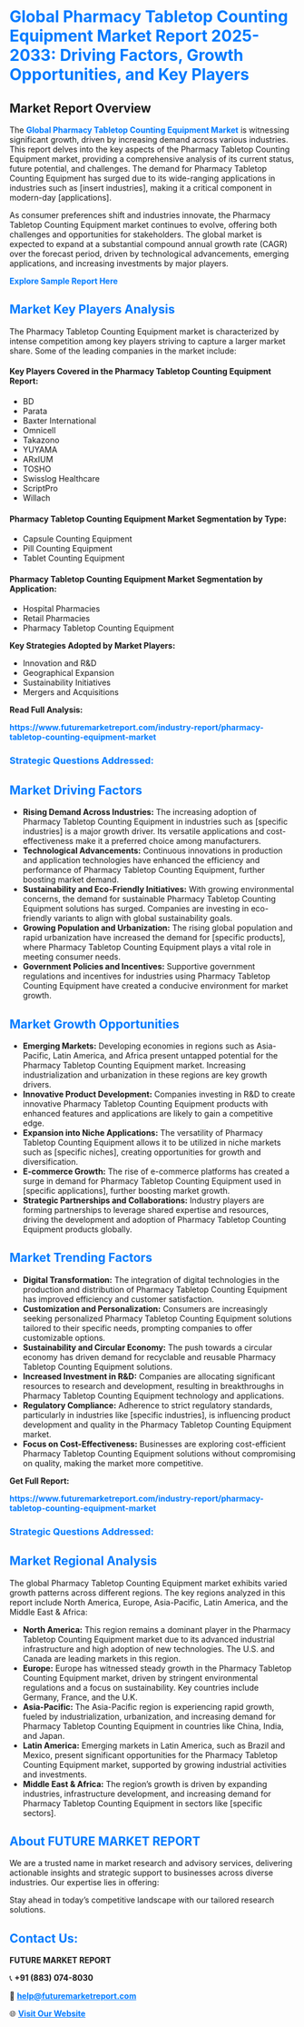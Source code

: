 <h1 style="color: #007BFF;">Global Pharmacy Tabletop Counting Equipment Market Report 2025-2033: Driving Factors, Growth Opportunities, and Key Players</h1>

<section id="overview">
<h2>Market Report Overview</h2>
<p>The <a href="https://www.futuremarketreport.com/industry-report/pharmacy-tabletop-counting-equipment-market" style="color: #007BFF; text-decoration: none;"><strong>Global Pharmacy Tabletop Counting Equipment Market</strong></a> is witnessing significant growth, driven by increasing demand across various industries. This report delves into the key aspects of the Pharmacy Tabletop Counting Equipment market, providing a comprehensive analysis of its current status, future potential, and challenges. The demand for Pharmacy Tabletop Counting Equipment has surged due to its wide-ranging applications in industries such as [insert industries], making it a critical component in modern-day [applications].</p>
<p>As consumer preferences shift and industries innovate, the Pharmacy Tabletop Counting Equipment market continues to evolve, offering both challenges and opportunities for stakeholders. The global market is expected to expand at a substantial compound annual growth rate (CAGR) over the forecast period, driven by technological advancements, emerging applications, and increasing investments by major players.</p>
</section>

<section id="overview">
<p><a href="https://www.futuremarketreport.com/request-sample/reportId=112177" style="color: #007BFF; text-decoration: none;"><strong>Explore Sample Report Here</strong></a></p>
</section>

<section id="key-players">
<h2 style="color: #007BFF;">Market Key Players Analysis</h2>
<p>The Pharmacy Tabletop Counting Equipment market is characterized by intense competition among key players striving to capture a larger market share. Some of the leading companies in the market include:</p>
<h4>Key Players Covered in the Pharmacy Tabletop Counting Equipment Report:</h4>
<ul><li>BD</li><li>Parata</li><li>Baxter International</li><li>Omnicell</li><li>Takazono</li><li>YUYAMA</li><li>ARxIUM</li><li>TOSHO</li><li>Swisslog Healthcare</li><li>ScriptPro</li><li>Willach</li></ul>
<h4>Pharmacy Tabletop Counting Equipment Market Segmentation by Type:</h4>
<ul><li>Capsule Counting Equipment</li><li>Pill Counting Equipment</li><li>Tablet Counting Equipment</li></ul>

<h4>Pharmacy Tabletop Counting Equipment Market Segmentation by Application:</h4>
<ul><li>Hospital Pharmacies</li><li>Retail Pharmacies</li><li>Pharmacy Tabletop Counting Equipment</li></ul>
<p><strong>Key Strategies Adopted by Market Players:</strong></p>
<ul>
<li>Innovation and R&D</li>
<li>Geographical Expansion</li>
<li>Sustainability Initiatives</li>
<li>Mergers and Acquisitions</li>
</ul>
</section>

<section>
<p><strong>Read Full Analysis: </strong></p><a href="https://www.futuremarketreport.com/industry-report/pharmacy-tabletop-counting-equipment-market" style="color: #007BFF; text-decoration: none;"><strong>https://www.futuremarketreport.com/industry-report/pharmacy-tabletop-counting-equipment-market</strong></a>
<h3 style="color: #007BFF;">Strategic Questions Addressed:</h3>
</section>

<section id="driving-factors">
<h2 style="color: #007BFF;">Market Driving Factors</h2>
<ul>
<li><strong>Rising Demand Across Industries:</strong> The increasing adoption of Pharmacy Tabletop Counting Equipment in industries such as [specific industries] is a major growth driver. Its versatile applications and cost-effectiveness make it a preferred choice among manufacturers.</li>
<li><strong>Technological Advancements:</strong> Continuous innovations in production and application technologies have enhanced the efficiency and performance of Pharmacy Tabletop Counting Equipment, further boosting market demand.</li>
<li><strong>Sustainability and Eco-Friendly Initiatives:</strong> With growing environmental concerns, the demand for sustainable Pharmacy Tabletop Counting Equipment solutions has surged. Companies are investing in eco-friendly variants to align with global sustainability goals.</li>
<li><strong>Growing Population and Urbanization:</strong> The rising global population and rapid urbanization have increased the demand for [specific products], where Pharmacy Tabletop Counting Equipment plays a vital role in meeting consumer needs.</li>
<li><strong>Government Policies and Incentives:</strong> Supportive government regulations and incentives for industries using Pharmacy Tabletop Counting Equipment have created a conducive environment for market growth.</li>
</ul>
</section>

<section id="growth-opportunities">
<h2 style="color: #007BFF;">Market Growth Opportunities</h2>
<ul>
<li><strong>Emerging Markets:</strong> Developing economies in regions such as Asia-Pacific, Latin America, and Africa present untapped potential for the Pharmacy Tabletop Counting Equipment market. Increasing industrialization and urbanization in these regions are key growth drivers.</li>
<li><strong>Innovative Product Development:</strong> Companies investing in R&D to create innovative Pharmacy Tabletop Counting Equipment products with enhanced features and applications are likely to gain a competitive edge.</li>
<li><strong>Expansion into Niche Applications:</strong> The versatility of Pharmacy Tabletop Counting Equipment allows it to be utilized in niche markets such as [specific niches], creating opportunities for growth and diversification.</li>
<li><strong>E-commerce Growth:</strong> The rise of e-commerce platforms has created a surge in demand for Pharmacy Tabletop Counting Equipment used in [specific applications], further boosting market growth.</li>
<li><strong>Strategic Partnerships and Collaborations:</strong> Industry players are forming partnerships to leverage shared expertise and resources, driving the development and adoption of Pharmacy Tabletop Counting Equipment products globally.</li>
</ul>
</section>

<section id="trending-factors">
<h2 style="color: #007BFF;">Market Trending Factors</h2>
<ul>
<li><strong>Digital Transformation:</strong> The integration of digital technologies in the production and distribution of Pharmacy Tabletop Counting Equipment has improved efficiency and customer satisfaction.</li>
<li><strong>Customization and Personalization:</strong> Consumers are increasingly seeking personalized Pharmacy Tabletop Counting Equipment solutions tailored to their specific needs, prompting companies to offer customizable options.</li>
<li><strong>Sustainability and Circular Economy:</strong> The push towards a circular economy has driven demand for recyclable and reusable Pharmacy Tabletop Counting Equipment solutions.</li>
<li><strong>Increased Investment in R&D:</strong> Companies are allocating significant resources to research and development, resulting in breakthroughs in Pharmacy Tabletop Counting Equipment technology and applications.</li>
<li><strong>Regulatory Compliance:</strong> Adherence to strict regulatory standards, particularly in industries like [specific industries], is influencing product development and quality in the Pharmacy Tabletop Counting Equipment market.</li>
<li><strong>Focus on Cost-Effectiveness:</strong> Businesses are exploring cost-efficient Pharmacy Tabletop Counting Equipment solutions without compromising on quality, making the market more competitive.</li>
</ul>
</section>

<section>
<p><strong>Get Full Report: </strong></p><a href="https://www.futuremarketreport.com/industry-report/pharmacy-tabletop-counting-equipment-market" style="color: #007BFF; text-decoration: none;"><strong>https://www.futuremarketreport.com/industry-report/pharmacy-tabletop-counting-equipment-market</strong></a>
<h3 style="color: #007BFF;">Strategic Questions Addressed:</h3>
</section>


<section id="regional-analysis">
<h2 style="color: #007BFF;">Market Regional Analysis</h2>
<p>The global Pharmacy Tabletop Counting Equipment market exhibits varied growth patterns across different regions. The key regions analyzed in this report include North America, Europe, Asia-Pacific, Latin America, and the Middle East & Africa:</p>
<ul>
<li><strong>North America:</strong> This region remains a dominant player in the Pharmacy Tabletop Counting Equipment market due to its advanced industrial infrastructure and high adoption of new technologies. The U.S. and Canada are leading markets in this region.</li>
<li><strong>Europe:</strong> Europe has witnessed steady growth in the Pharmacy Tabletop Counting Equipment market, driven by stringent environmental regulations and a focus on sustainability. Key countries include Germany, France, and the U.K.</li>
<li><strong>Asia-Pacific:</strong> The Asia-Pacific region is experiencing rapid growth, fueled by industrialization, urbanization, and increasing demand for Pharmacy Tabletop Counting Equipment in countries like China, India, and Japan.</li>
<li><strong>Latin America:</strong> Emerging markets in Latin America, such as Brazil and Mexico, present significant opportunities for the Pharmacy Tabletop Counting Equipment market, supported by growing industrial activities and investments.</li>
<li><strong>Middle East & Africa:</strong> The region’s growth is driven by expanding industries, infrastructure development, and increasing demand for Pharmacy Tabletop Counting Equipment in sectors like [specific sectors].</li>
</ul>
</section>

<footer>
<h2 style="color: #007BFF;">About FUTURE MARKET REPORT</h2>
<p>We are a trusted name in market research and advisory services, delivering actionable insights and strategic support to businesses across diverse industries. Our expertise lies in offering:</p>

<p>Stay ahead in today’s competitive landscape with our tailored research solutions.</p>

<h2 style="color: #007BFF;">Contact Us:</h2>
<p><strong>FUTURE MARKET REPORT</strong></p>
<p>📞 <strong>+91 (883) 074-8030</strong></p>
<p>📧 <strong><a href="mailto:help@futuremarketreport.com" style="color: #007BFF;">help@futuremarketreport.com</a></strong></p>
<p>🌐 <strong><a href="https://www.futuremarketreport.com/" style="color: #007BFF;">Visit Our Website</a></strong></p>
</footer>